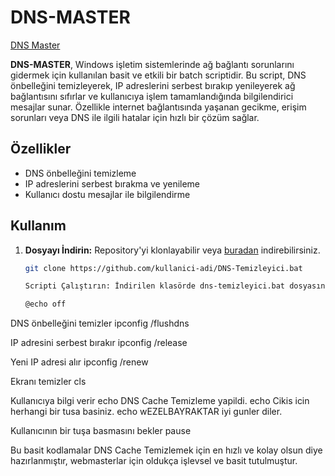 # DNS-MASTER

[DNS Master](https://github.com/user-attachments/assets/d6221568-dbbb-4ea1-a6f6-8c1f833fc92b)

**DNS-MASTER**, Windows işletim sistemlerinde ağ bağlantı sorunlarını gidermek için kullanılan basit ve etkili bir batch scriptidir. Bu script, DNS önbelleğini temizleyerek, IP adreslerini serbest bırakıp yenileyerek ağ bağlantısını sıfırlar ve kullanıcıya işlem tamamlandığında bilgilendirici mesajlar sunar. Özellikle internet bağlantısında yaşanan gecikme, erişim sorunları veya DNS ile ilgili hatalar için hızlı bir çözüm sağlar.

## Özellikler
- DNS önbelleğini temizleme
- IP adreslerini serbest bırakma ve yenileme
- Kullanıcı dostu mesajlar ile bilgilendirme

## Kullanım

1. **Dosyayı İndirin:**
   Repository'yi klonlayabilir veya [buradan](https://github.com/wEZELBAYRAKTAR/DNS-MASTER/) indirebilirsiniz.

   ```bash
   git clone https://github.com/kullanici-adi/DNS-Temizleyici.bat

   Scripti Çalıştırın: İndirilen klasörde dns-temizleyici.bat dosyasına çift tıklayarak scripti çalıştırabilirsiniz.

   @echo off
   
DNS önbelleğini temizler
ipconfig /flushdns

IP adresini serbest bırakır
ipconfig /release

Yeni IP adresi alır
ipconfig /renew

Ekranı temizler
cls

Kullanıcıya bilgi verir
echo DNS Cache Temizleme yapildi.
echo Cikis icin herhangi bir tusa basiniz.
echo wEZELBAYRAKTAR iyi gunler diler.

Kullanıcının bir tuşa basmasını bekler
pause


Bu basit kodlamalar DNS Cache Temizlemek için en hızlı ve kolay olsun diye hazırlanmıştır, webmasterlar için oldukça işlevsel ve basit tutulmuştur.
